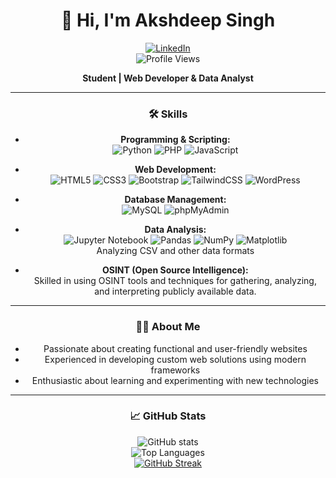 <div align="center">

# 👋 Hi, I'm Akshdeep Singh

[![LinkedIn](https://img.shields.io/badge/LinkedIn-%230077B5.svg?style=for-the-badge&logo=linkedin&logoColor=white)](https://linkedin.com/in/akshdeep--singh)  
![Profile Views](https://komarev.com/ghpvc/?username=akshdeepsingh7&color=brightgreen&style=for-the-badge-square)

**Student | Web Developer & Data Analyst**

---

### 🛠️ Skills

- **Programming & Scripting:**  
  ![Python](https://img.shields.io/badge/python-3670A0?style=for-the-badge&logo=python&logoColor=ffdd54) ![PHP](https://img.shields.io/badge/php-%23777BB4.svg?style=for-the-badge&logo=php&logoColor=white) ![JavaScript](https://img.shields.io/badge/javascript-%23323330.svg?style=for-the-badge&logo=javascript&logoColor=%23F7DF1E)

- **Web Development:**  
  ![HTML5](https://img.shields.io/badge/html5-%23E34F26.svg?style=for-the-badge&logo=html5&logoColor=white)  ![CSS3](https://img.shields.io/badge/css3-%231572B6.svg?style=for-the-badge&logo=css3&logoColor=white)  ![Bootstrap](https://img.shields.io/badge/bootstrap-%23563D7C.svg?style=for-the-badge&logo=bootstrap&logoColor=white)  ![TailwindCSS](https://img.shields.io/badge/tailwindcss-%2338B2AC.svg?style=for-the-badge&logo=tailwind-css&logoColor=white)  ![WordPress](https://img.shields.io/badge/WordPress-%23117AC9.svg?style=for-the-badge&logo=WordPress&logoColor=white)

- **Database Management:**  
  ![MySQL](https://img.shields.io/badge/mysql-%2300f.svg?style=for-the-badge&logo=mysql&logoColor=white)  ![phpMyAdmin](https://img.shields.io/badge/phpMyAdmin-%23F5AE29.svg?style=for-the-badge&logo=phpmyadmin&logoColor=black)

- **Data Analysis:**  
  ![Jupyter Notebook](https://img.shields.io/badge/jupyter-%23F37626.svg?style=for-the-badge&logo=jupyter&logoColor=white)  ![Pandas](https://img.shields.io/badge/pandas-%23150458.svg?style=for-the-badge&logo=pandas&logoColor=white)  ![NumPy](https://img.shields.io/badge/numpy-%23013243.svg?style=for-the-badge&logo=numpy&logoColor=white)  ![Matplotlib](https://img.shields.io/badge/Matplotlib-%23C0392B.svg?style=for-the-badge&logo=python&logoColor=white)  
  Analyzing CSV and other data formats

- **OSINT (Open Source Intelligence):**  
  Skilled in using OSINT tools and techniques for gathering, analyzing, and interpreting publicly available data.

---

### 👨‍💻 About Me
- Passionate about creating functional and user-friendly websites
- Experienced in developing custom web solutions using modern frameworks
- Enthusiastic about learning and experimenting with new technologies

---

### 📈 GitHub Stats

![GitHub stats](https://github-readme-stats.vercel.app/api?username=akshdeepsingh7&show_icons=true&theme=buefy)  
![Top Languages](https://github-readme-stats.vercel.app/api/top-langs/?username=akshdeepsingh7&layout=compact&theme=buefy)  
[![GitHub Streak](https://streak-stats.demolab.com?user=akshdeepsingh7)](https://git.io/streak-stats)
</div>
